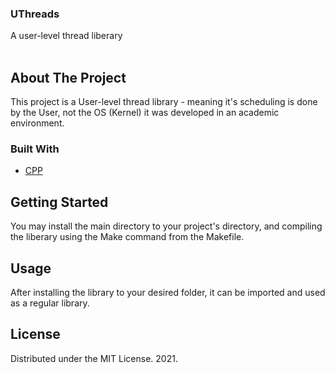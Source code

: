 <p align="center">
<h3> UThreads </h3>
A user-level thread liberary</br></br>
</p> 

## About The Project

This project is a User-level thread library - meaning it's scheduling is done by the User, not the OS (Kernel) it was developed in an academic environment.

### Built With
* [CPP](https://www.cplusplus.com/)

## Getting Started

You may install the main directory to your project's directory, and compiling the liberary
using the Make command from the Makefile.

## Usage

After installing the library to your desired folder, it can be imported and used as a regular library.

## License

Distributed under the MIT License. 2021.
